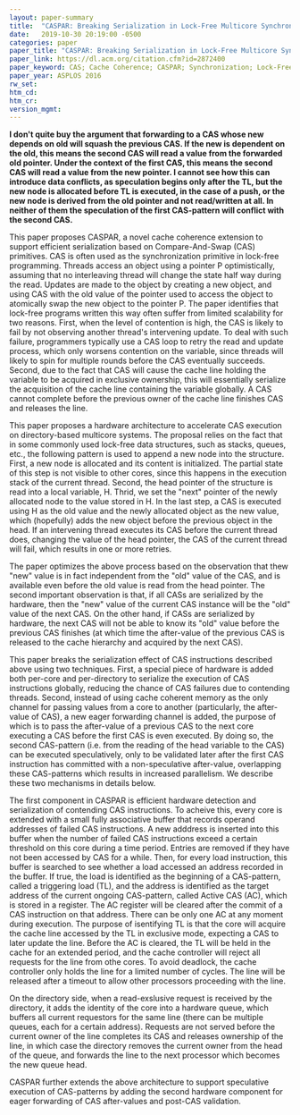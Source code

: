 ```yaml
---
layout: paper-summary
title:  "CASPAR: Breaking Serialization in Lock-Free Multicore Synchronization"
date:   2019-10-30 20:19:00 -0500
categories: paper
paper_title: "CASPAR: Breaking Serialization in Lock-Free Multicore Synchronization"
paper_link: https://dl.acm.org/citation.cfm?id=2872400
paper_keyword: CAS; Cache Coherence; CASPAR; Synchronization; Lock-Free
paper_year: ASPLOS 2016
rw_set: 
htm_cd: 
htm_cr: 
version_mgmt: 
---
```


**I don't quite buy the argument that forwarding to a CAS whose new depends on old will squash the previous CAS. If the 
new is dependent on the old, this means the second CAS will read a value from the forwarded old pointer. Under the context
of the first CAS, this means the second CAS will read a value from the new pointer. I cannot see how this can introduce
data conflicts, as speculation begins only after the TL, but the new node is allocated before TL is executed, in the case
of a push, or the new node is derived from the old pointer and not read/written at all. In neither of them the 
speculation of the first CAS-pattern will conflict with the second CAS.**

This paper proposes CASPAR, a novel cache coherence extension to support efficient serialization based on Compare-And-Swap 
(CAS) primitives. CAS is often used as the synchronization primitive in lock-free programming. Threads access an object 
using a pointer P optimistically, assuming that no interleaving thread will change the state half way during the read. 
Updates are made to the object by creating a new object, and using CAS with the old value of the pointer used to access
the object to atomically swap the new object to the pointer P. The paper identifies that lock-free programs written this
way often suffer from limited scalability for two reasons. First, when the level of contention is high, the CAS is likely
to fail by not observing another thread's intervening update. To deal with such failure, programmers typically use a 
CAS loop to retry the read and update process, which only worsens contention on the variable, since threads will likely 
to spin for multiple rounds before the CAS eventually succeeds. Second, due to the fact that CAS will cause the cache line
holding the variable to be acquired in exclusive ownership, this will essentially serialize the acquisition of the cache
line containing the variable globally. A CAS cannot complete before the previous owner of the cache line finishes CAS
and releases the line. 

This paper proposes a hardware architecture to accelerate CAS execution on directory-based multicore systems. The proposal
relies on the fact that in some commonly used lock-free data structures, such as stacks, queues, etc., the following pattern 
is used to append a new node into the structure. First, a new node is allocated and its content is initialized. The partial
state of this step is not visible to other cores, since this happens in the execution stack of the current thread. Second,
the head pointer of the structure is read into a local variable, H. Thrid, we set the "next" pointer of the newly allocated
node to the value stored in H. In the last step, a CAS is executed using H as the old value and the newly allocated object
as the new value, which (hopefully) adds the new object before the previous object in the head. If an intervening thread
executes its CAS before the current thread does, changing the value of the head pointer, the CAS of the current thread
will fail, which results in one or more retries. 

The paper optimizes the above process based on the observation that thew "new" value is in fact independent from the "old"
value of the CAS, and is available even before the old value is read from the head pointer. The second important observation
is that, if all CASs are serialized by the hardware, then the "new" value of the current CAS instance will be the "old"
value of the next CAS. On the other hand, if CASs are serialized by hardware, the next CAS will not be able to know
its "old" value before the previous CAS finishes (at which time the after-value of the previous CAS is released to the 
cache hierarchy and acquired by the next CAS).

This paper breaks the serialization effect of CAS instructions described above using two techniques. First, a special
piece of hardware is added both per-core and per-directory to serialize the execution of CAS instructions globally,
reducing the chance of CAS failures due to contending threads. Second, instead of using cache coherent memory as the 
only channel for passing values from a core to another (particularly, the after-value of CAS), a new eager forwarding 
channel is added, the purpose of which is to pass the after-value of a previous CAS to the next core executing a CAS 
before the first CAS is even executed. By doing so, the second CAS-pattern (i.e. from the reading of the head variable to
the CAS) can be executed speculatively, only to be validated later after the first CAS instruction has committed with a
non-speculative after-value, overlapping these CAS-patterns which results in increased parallelism. We describe these 
two mechanisms in details below.

The first component in CASPAR is efficient hardware detection and serialization of contending CAS instructions. To
acheive this, every core is extended with a small fully associative buffer that records operand addresses of failed CAS 
instructions. A new adddress is inserted into this buffer when the number of failed CAS instructions exceed a certain threshold
on this core during a time period. Entries are removed if they have not been accessed by CAS for a while. Then, for 
every load instruction, this buffer is searched to see whether a load accessed an address recorded in the buffer. If true,
the load is identified as the beginning of a CAS-pattern, called a triggering load (TL), and the address is identified 
as the target address of the current ongoing CAS-pattern, called Active CAS (AC), which is stored in a register. The AC 
register will be cleared after the commit of a CAS instruction on that address. There can be only one AC at any moment 
during execution. The purpose of isentifying TL is that the core will acquire the cache line accessed by the TL in
exclusive mode, expecting a CAS to later update the line. Before the AC is cleared, the TL will be held in the cache
for an extended period, and the cache controller will reject all requests for the line from othe cores. To avoid deadlock,
the cache controller only holds the line for a limited number of cycles. The line will be released after a timeout to
allow other processors proceeding with the line.

On the directory side, when a read-exslusive request is received by the directory, it adds the identity of the core into
a hardware queue, which buffers all current requestors for the same line (there can be multiple queues, each for a certain
address). Requests are not served before the current owner of the line completes its CAS and releases ownership of the line,
in which case the directory removes the current owner from the head of the queue, and forwards the line to the next 
processor which becomes the new queue head. 

CASPAR further extends the above architecture to support speculative execution of CAS-patterns by adding the second hardware
component for eager forwarding of CAS after-values and post-CAS validation. 